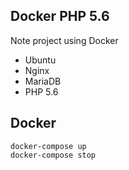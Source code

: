 Docker PHP 5.6
---

Note project using Docker

- Ubuntu
- Nginx
- MariaDB
- PHP 5.6

## Docker

```
docker-compose up
docker-compose stop
```
